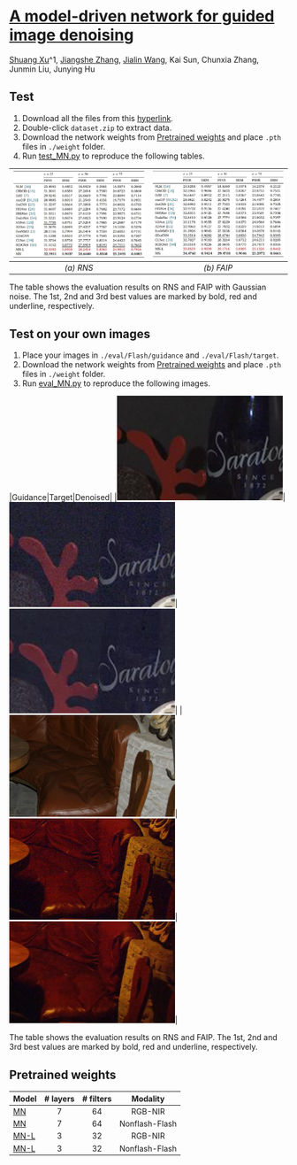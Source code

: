 # [A model-driven network for guided image denoising](https://doi.org/10.1016/j.inffus.2022.03.006)

[Shuang Xu](https://shuangxu96.github.io/)^1, [Jiangshe Zhang](https:// ), [Jialin Wang](), Kai Sun, Chunxia Zhang, Junmin Liu, Junying Hu


Test
----------
1. Download all the files from this [hyperlink](https://drive.google.com/drive/folders/1-BS3MSU8J9kLCjswoRbjo3i5e7BK2cSB?usp=sharing). 
2. Double-click `dataset.zip` to extract data.
3. Download the network weights from [Pretrained weights](#pretrained-weights) and place `.pth` files in `./weight` folder.
4. Run [test_MN.py](test_MN.py) to reproduce the following tables. 

|<img src="figs/NIR_table.jpg" width="450px"/>|<img src="figs/Flash_table.jpg" width="450px"/>|
|:---:|:---:|
|<i>(a) RNS </i>|<i>(b) FAIP</i>|

The table shows the evaluation results on RNS and FAIP with Gaussian noise. The 1st, 2nd and 3rd best values are marked by bold, red and underline, respectively.

Test on your own images
----------
1. Place your images in `./eval/Flash/guidance` and `./eval/Flash/target`.
2. Download the network weights from [Pretrained weights](#pretrained-weights) and place `.pth` files in `./weight` folder.
3. Run [eval_MN.py](eval_MN.py) to reproduce the following images. 

|Guidance|Target|Denoised|
|<img src="figs/toys_guidance_crop.jpg" width="300px"/>|<img src="figs/toys_target_crop.jpg" width="300px"/>|<img src="figs/toys_crop.jpg" width="300px"/>|
|<img src="figs/sofa_guidance_crop.jpg" width="300px"/>|<img src="figs/sofa_target_crop.jpg" width="300px"/>|<img src="figs/sofa_crop.jpg" width="300px"/>|


The table shows the evaluation results on RNS and FAIP. The 1st, 2nd and 3rd best values are marked by bold, red and underline, respectively.

Pretrained weights
----------

|Model|# layers|# filters| Modality|
|---|:--:|:---:|:---:|
|[MN](https://drive.google.com/file/d/1Z3TowUKxoAQr9g-vZz_F4f-WdZI7M21j/view?usp=sharing)     | 7 | 64 |RGB-NIR|
|[MN](https://drive.google.com/file/d/1T8OqTrHlAakKoDl1ZcZJhIS4d1RUfBay/view?usp=sharing)     | 7 | 64 |Nonflash-Flash|
|[MN-L](https://drive.google.com/file/d/1NMDN_w8d0F2WdmpuqKgYycecas8_L9iH/view?usp=sharing)| 3 | 32  |RGB-NIR|
|[MN-L](https://drive.google.com/file/d/18Tjcz5QYrkY32HFG-QDLQY2UGz3YbqEp/view?usp=sharing)| 3 | 32  |Nonflash-Flash|
